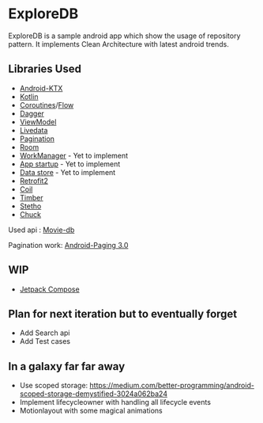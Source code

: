 # ExploreDB

ExploreDB is a sample android app which show the usage of repository pattern. It implements Clean Architecture with latest android trends.
## Libraries Used
* [Android-KTX](https://developer.android.com/kotlin/ktx)
* [Kotlin](https://kotlinlang.org/docs/reference/android-overview.html)
* [Coroutines](https://kotlinlang.org/docs/reference/coroutines-overview.html)/[Flow](https://kotlinlang.org/docs/reference/coroutines/flow.html)
* [Dagger](https://dagger.dev/)
* [ViewModel](https://developer.android.com/topic/libraries/architecture/viewmodel)
* [Livedata](https://developer.android.com/topic/libraries/architecture/livedata)
* [Pagination](https://developer.android.com/topic/libraries/architecture/paging/v3-overview)
* [Room](https://developer.android.com/topic/libraries/architecture/room)
* [WorkManager](https://developer.android.com/topic/libraries/architecture/workmanager) - Yet to implement
* [App startup](https://developer.android.com/topic/libraries/app-startup)  - Yet to implement
* [Data store](https://developer.android.com/topic/libraries/architecture/datastore) - Yet to implement
* [Retrofit2](https://square.github.io/retrofit/)
* [Coil](https://coil-kt.github.io/coil/)
* [Timber](https://github.com/JakeWharton/timber)
* [Stetho](http://facebook.github.io/stetho/)
* [Chuck](https://github.com/jgilfelt/chuck)


Used api :
[Movie-db](https://developers.themoviedb.org/3/)

Pagination work:
[Android-Paging 3.0](https://medium.com/@paulhundal/paging-library-with-android-mvvm-6a3a4d94de72)

## WIP
* [Jetpack Compose](https://github.com/tashariko/exploreDb/tree/ComposeWork)

## Plan for next iteration but to eventually forget
* Add Search api
* Add Test cases


## In a galaxy far far away
* Use scoped storage: https://medium.com/better-programming/android-scoped-storage-demystified-3024a062ba24
* Implement lifecycleowner with handling all lifecycle events
* Motionlayout with some magical animations

